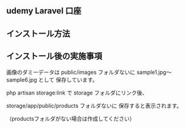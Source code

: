 ## udemy Laravel 口座

## インストール方法

## インストール後の実施事項

画像のダミーデータは
public/images フォルダないに
sample1.jpg～sample6.jpg として
保存しています。

php artisan storage:link で
storage フォルダにリンク後、

storage/app/public/products フォルダないに
保存すると表示されます。

（productsフォルダがない場合は作成してください）